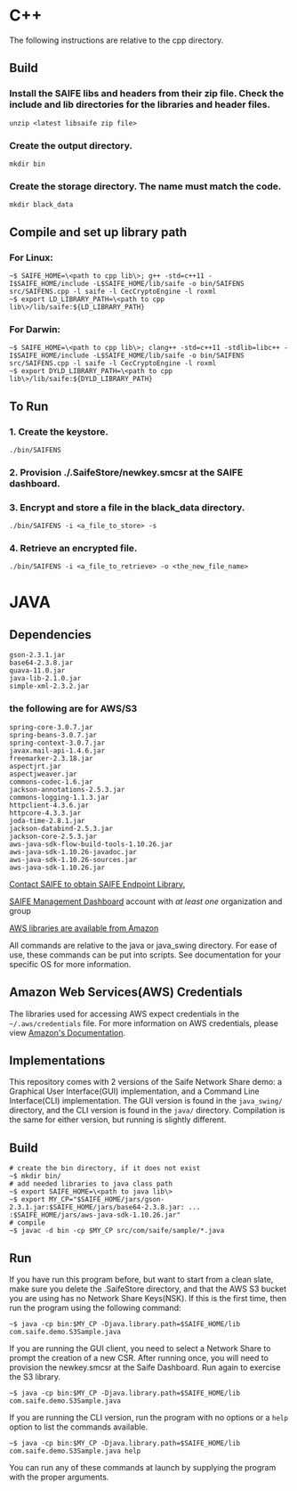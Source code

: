 # C++
The following instructions are relative to the cpp directory.

## Build

### Install the SAIFE libs and headers from their zip file. Check the include and lib directories for the libraries and header files.
    unzip <latest libsaife zip file>

### Create the output directory.
    mkdir bin

### Create the storage directory.  The name must match the code.
    mkdir black_data

## Compile and set up library path

### For Linux:
    ~$ SAIFE_HOME=\<path to cpp lib\>; g++ -std=c++11 -I$SAIFE_HOME/include -L$SAIFE_HOME/lib/saife -o bin/SAIFENS src/SAIFENS.cpp -l saife -l CecCryptoEngine -l roxml
    ~$ export LD_LIBRARY_PATH=\<path to cpp lib\>/lib/saife:${LD_LIBRARY_PATH}

### For Darwin:
    ~$ SAIFE_HOME=\<path to cpp lib\>; clang++ -std=c++11 -stdlib=libc++ -I$SAIFE_HOME/include -L$SAIFE_HOME/lib/saife -o bin/SAIFENS src/SAIFENS.cpp -l saife -l CecCryptoEngine -l roxml
    ~$ export DYLD_LIBRARY_PATH=\<path to cpp lib\>/lib/saife:${DYLD_LIBRARY_PATH}

## To Run

### 1. Create the keystore.
    ./bin/SAIFENS

### 2. Provision ./.SaifeStore/newkey.smcsr at the SAIFE dashboard.

### 3. Encrypt and store a file in the black_data directory.
    ./bin/SAIFENS -i <a_file_to_store> -s

### 4. Retrieve an encrypted file.
    ./bin/SAIFENS -i <a_file_to_retrieve> -o <the_new_file_name>




# JAVA
## Dependencies
	gson-2.3.1.jar 
	base64-2.3.8.jar
	quava-11.0.jar
	java-lib-2.1.0.jar 
	simple-xml-2.3.2.jar
### the following are for AWS/S3
	spring-core-3.0.7.jar
	spring-beans-3.0.7.jar
	spring-context-3.0.7.jar
	javax.mail-api-1.4.6.jar
	freemarker-2.3.18.jar
	aspectjrt.jar
	aspectjweaver.jar
	commons-codec-1.6.jar
	jackson-annotations-2.5.3.jar
	commons-logging-1.1.3.jar
	httpclient-4.3.6.jar
	httpcore-4.3.3.jar
	joda-time-2.8.1.jar
	jackson-databind-2.5.3.jar
	jackson-core-2.5.3.jar
	aws-java-sdk-flow-build-tools-1.10.26.jar
	aws-java-sdk-1.10.26-javadoc.jar
	aws-java-sdk-1.10.26-sources.jar
	aws-java-sdk-1.10.26.jar


[Contact SAIFE to obtain SAIFE Endpoint Library.](http://saifeinc.com/company/contact_us/)

[SAIFE Management Dashboard](https://dashboard.saifeinc.com/) account with <i/>at least one</i> organization and group

[AWS libraries are available from Amazon](https://aws.amazon.com/sdk-for-java/)

All commands are relative to the java or java_swing directory.  For ease of use,
these commands can be put into scripts.  See documentation for your specific OS
for more information.

## Amazon Web Services(AWS) Credentials
The libraries used for accessing AWS expect credentials in the
`~/.aws/credentials` file.  For more information on AWS credentials, please view 
[Amazon's Documentation](http://docs.aws.amazon.com/AWSSdkDocsJava/latest/DeveloperGuide/credentials.html).

## Implementations
This repository comes with 2 versions of the Saife Network Share demo: a
Graphical User Interface(GUI) implementation, and a Command Line Interface(CLI)
implementation.  The GUI version is found in the `java_swing/` directory, and
the CLI version is found in the `java/` directory.  Compilation is the same for
either version, but running is slightly different.

## Build
    # create the bin directory, if it does not exist
    ~$ mkdir bin/
    # add needed libraries to java class path
    ~$ export SAIFE_HOME=\<path to java lib\>
    ~$ export MY_CP="$SAIFE_HOME/jars/gson-2.3.1.jar:$SAIFE_HOME/jars/base64-2.3.8.jar: ... :$SAIFE_HOME/jars/aws-java-sdk-1.10.26.jar"
    # compile
    ~$ javac -d bin -cp $MY_CP src/com/saife/sample/*.java

## Run
If you have run this program before, but want to start from a clean slate, make
sure you delete the .SaifeStore directory, and that the AWS S3 bucket you are 
using has no Network Share Keys(NSK). If this is the first time, then run the 
program using the following command:

    ~$ java -cp bin:$MY_CP -Djava.library.path=$SAIFE_HOME/lib com.saife.demo.S3Sample.java

If you are running the GUI client, you need to select a Network Share to prompt
the creation of a new CSR. After running once, you will need to provision the newkey.smcsr at the Saife 
Dashboard.  Run again to exercise the S3 library.

    ~$ java -cp bin:$MY_CP -Djava.library.path=$SAIFE_HOME/lib com.saife.demo.S3Sample.java

If you are running the CLI version, run the program with no options or a `help` option to list the
commands available.

    ~$ java -cp bin:$MY_CP -Djava.library.path=$SAIFE_HOME/lib com.saife.demo.S3Sample.java help
    
You can run any of these commands at launch by supplying the program with the proper arguments.
